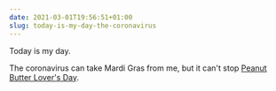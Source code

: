 ```yaml
---
date: 2021-03-01T19:56:51+01:00
slug: today-is-my-day-the-coronavirus
---
```

Today is my day.

The coronavirus can take Mardi Gras from me, but it can't stop [Peanut Butter Lover's Day](https://asifood.com/national-peanut-butter-lovers-day-march-1/).


